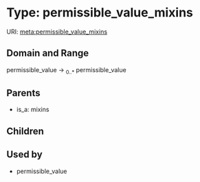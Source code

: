
# Type: permissible_value_mixins




URI: [meta:permissible_value_mixins](https://w3id.org/biolink/biolinkml/meta/permissible_value_mixins)


## Domain and Range

permissible_value ->  <sub>0..*</sub> permissible_value

## Parents

 *  is_a: mixins

## Children


## Used by

 * permissible_value
